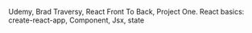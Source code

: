 Udemy, Brad Traversy, React Front To Back, Project One.
React basics: create-react-app, Component, Jsx, state
